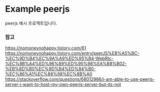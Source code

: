 # Example peerjs
peerjs 예시 프로젝트입니다.

### 참고
https://nomoneynohappy.tistory.com/61
https://nomoneynohappy.tistory.com/entry/peerJS%EB%A5%BC-%EC%9D%B4%EC%9A%A9%ED%95%B4-WebRtc-%EC%8B%A4%ED%96%89%ED%95%98%EA%B8%B02-%EB%8D%B0%EC%9D%B4%ED%84%B0-%EC%86%A1%EC%88%98%EC%8B%A0
https://stackoverflow.com/questions/68012986/i-am-able-to-use-peerjs-server-i-want-to-host-my-own-peerjs-server-but-its-not